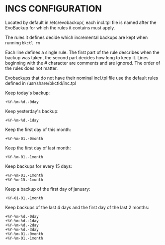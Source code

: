 # INCS CONFIGURATION

Located by default in /etc/evobackup/, each incl.tpl file is named
after the EvoBackup for which the rules it contains must apply.

The rules it defines decide which incremental backups are kept when
running `bkctl rm`

Each line defines a single rule.  The first part of the rule describes
when the backup was taken, the second part decides how long to keep
it.  Lines beginning with the # character are comments and are
ignored.  The order of the rules does not matter.

Evobackups that do not have their nominal incl.tpl file use the
default rules defined in /usr/share/bkctld/inc.tpl

Keep today's backup:

```
+%Y-%m-%d.-0day
```

Keep yesterday's backup:

```
+%Y-%m-%d.-1day
```

Keep the first day of this month:

```
+%Y-%m-01.-0month
```

Keep the first day of last month:

```
+%Y-%m-01.-1month
```

Keep backups for every 15 days:

```
+%Y-%m-01.-1month
+%Y-%m-15.-1month
```

Keep a backup of the first day of january:

```
+%Y-01-01.-1month
```

Keep backups of the last 4 days and the first day of the last 2 months:

```
+%Y-%m-%d.-0day
+%Y-%m-%d.-1day
+%Y-%m-%d.-2day
+%Y-%m-%d.-3day
+%Y-%m-01.-0month
+%Y-%m-01.-1month
```